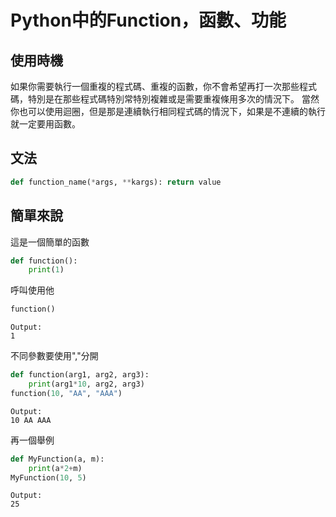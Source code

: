 # Python中的Function，函數、功能

## 使用時機
如果你需要執行一個重複的程式碼、重複的函數，你不會希望再打一次那些程式碼，特別是在那些程式碼特別常特別複雜或是需要重複條用多次的情況下。
當然你也可以使用迴圈，但是那是連續執行相同程式碼的情況下，如果是不連續的執行就一定要用函數。

## 文法

```python
def function_name(*args, **kargs): return value
```

## 簡單來說
這是一個簡單的函數

```python
def function():
    print(1)
```

呼叫使用他

```python
function()
```
```
Output:
1
```

不同參數要使用","分開

```python
def function(arg1, arg2, arg3):
    print(arg1*10, arg2, arg3)
function(10, "AA", "AAA")
```
```
Output:
10 AA AAA
```

再一個舉例

```python
def MyFunction(a, m):
    print(a*2+m)
MyFunction(10, 5)
```
```
Output:
25
```
